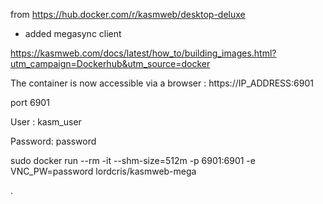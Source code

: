 from https://hub.docker.com/r/kasmweb/desktop-deluxe
+ added megasync client

https://kasmweb.com/docs/latest/how_to/building_images.html?utm_campaign=Dockerhub&utm_source=docker


The container is now accessible via a browser : https://IP_ADDRESS:6901

port 6901

User : kasm_user
  
Password: password
  
sudo docker run --rm -it --shm-size=512m -p 6901:6901 -e VNC_PW=password lordcris/kasmweb-mega


.
